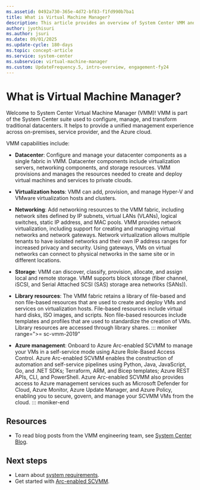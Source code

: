 ```yaml
---
ms.assetid: 0492a730-365e-4d72-bf83-f1fd990b7ba1
title: What is Virtual Machine Manager?
description: This article provides an overview of System Center VMM and a summary of what it can do for your business.
author: jyothisuri
ms.author: jsuri
ms.date: 09/01/2025
ms.update-cycle: 180-days
ms.topic: concept-article
ms.service: system-center
ms.subservice: virtual-machine-manager
ms.custom: UpdateFrequency.5, intro-overview, engagement-fy24
---
```


# What is Virtual Machine Manager?

Welcome to System Center Virtual Machine Manager (VMM)! VMM is part of the System Center suite used to configure, manage, and transform traditional datacenters. It helps to provide a unified management experience across on-premises, service provider, and the Azure cloud. 

VMM capabilities include:

- **Datacenter**: Configure and manage your datacenter components as a single fabric in VMM. Datacenter components include virtualization servers, networking components, and storage resources. VMM provisions and manages the resources needed to create and deploy virtual machines and services to private clouds.

- **Virtualization hosts**: VMM can add, provision, and manage Hyper-V and VMware virtualization hosts and clusters.

- **Networking**: Add networking resources to the VMM fabric, including network sites defined by IP subnets, virtual LANs (VLANs), logical switches, static IP address, and MAC pools. VMM provides network virtualization, including support for creating and managing virtual networks and network gateways. Network virtualization allows multiple tenants to have isolated networks and their own IP address ranges for increased privacy and security. Using gateways, VMs on virtual networks can connect to physical networks in the same site or in different locations.

- **Storage**: VMM can discover, classify, provision, allocate, and assign local and remote storage. VMM supports block storage (fiber channel, iSCSI, and Serial Attached SCSI (SAS) storage area networks (SANs)).

- **Library resources**: The VMM fabric retains a library of file-based and non file-based resources that are used to create and deploy VMs and services on virtualization hosts. File-based resources include virtual hard disks, ISO images, and scripts. Non file-based resources include templates and profiles that are used to standardize the creation of VMs. Library resources are accessed through library shares.
::: moniker range=">= sc-vmm-2019"
- **Azure management**: Onboard to Azure Arc-enabled SCVMM to manage your VMs in a self-service mode using Azure Role-Based Access Control. Azure Arc-enabled SCVMM enables the construction of automation and self-service pipelines using Python, Java, JavaScript, Go, and .NET SDKs; Terraform, ARM, and Bicep templates; Azure REST APIs, CLI, and PowerShell. Azure Arc-enabled SCVMM also provides access to Azure management services such as Microsoft Defender for Cloud, Azure Monitor, Azure Update Manager, and Azure Policy, enabling you to secure, govern, and manage your SCVMM VMs from the cloud.
::: moniker-end
## Resources

- To read blog posts from the VMM engineering team, see [System Center Blog](https://techcommunity.microsoft.com/t5/system-center-blog/bg-p/SystemCenterBlog/label-name/System%20Center%20Virtual%20Machine%20Manager).

## Next steps

- Learn about [system requirements](system-requirements.md).
- Get started with [Arc-enabled SCVMM](/azure/azure-arc/system-center-virtual-machine-manager/overview#how-does-it-work).
